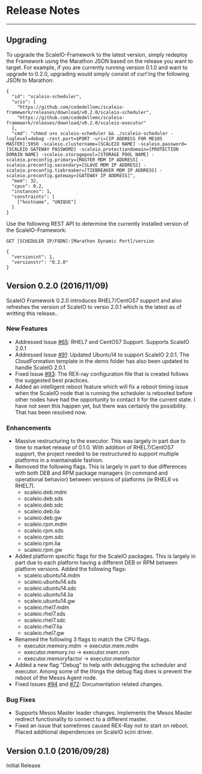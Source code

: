 # Release Notes

---

## Upgrading

To upgrade the ScaleIO-Framework to the latest version, simply redeploy the Framework using the Marathon JSON based on the release you want to target. For example, if you are currently running version 0.1.0 and want to upgrade to 0.2.0, upgrading would simply consist of curl'ing the following JSON to Marathon:

```
{
  "id": "scaleio-scheduler",
  "uris": [
    "https://github.com/codedellemc/scaleio-framework/releases/download/v0.2.0/scaleio-scheduler",
    "https://github.com/codedellemc/scaleio-framework/releases/download/v0.2.0/scaleio-executor"
  ],
  "cmd": "chmod u+x scaleio-scheduler && ./scaleio-scheduler -loglevel=debug -rest.port=$PORT -uri=[IP ADDRESS FOR MESOS MASTER]:5050 -scaleio.clustername=[SCALEIO NAME] -scaleio.password=[SCALEIO GATEWAY PASSWORD] -scaleio.protectiondomain=[PROTECTION DOMAIN NAME] -scaleio.storagepool=[STORAGE POOL NAME] -scaleio.preconfig.primary=[MASTER MDM IP ADDRESS] -scaleio.preconfig.secondary=[SLAVE MDM IP ADDRESS] -scaleio.preconfig.tiebreaker=[TIEBREAKER MDM IP ADDRESS] -scaleio.preconfig.gateway=[GATEWAY IP ADDRESS]",
  "mem": 32,
  "cpus": 0.2,
  "instances": 1,
  "constraints": [
    ["hostname", "UNIQUE"]
  ]
}
```

Use the following REST API to determine the currently installed version of the ScaleIO-Framework:

```
GET [SCHEDULER IP/FQDN]:[Marathon Dynamic Port]/version

{
  "versionint": 1,
  "versionstr": "0.2.0"
}
```

## Version 0.2.0 (2016/11/09)
ScaleIO Framework 0.2.0 introduces RHEL7/CentOS7 support and also refreshes the version of ScaleIO to versio 2.0.1 which is the latest as of writting this release..

### New Features
- Addressed Issue [#65](https://github.com/codedellemc/scaleio-framework/issues/65): RHEL7 and CentOS7 Support. Supports ScaleIO 2.0.1
- Addressed Issue [#91](https://github.com/codedellemc/scaleio-framework/issues/91): Updated Ubuntu14 to support ScaleIO 2.0.1. The CloudFormation template in the demo folder has also been updated to handle ScaleIO 2.0.1.
- Fixed Issue [#93](https://github.com/codedellemc/scaleio-framework/pull/93): The REX-ray configuration file that is created follows the suggested best practices.
- Added an intelligent reboot feature which will fix a reboot timing issue when the ScaleIO node that is running the scheduler is rebooted before other nodes have had the opportunity to contact it for the current state. I have not seen this happen yet, but there was certainly the possibility. That has been resolved now.

### Enhancements
- Massive restructuring to the executor. This was largely in part due to time to market release of 0.1.0. With addition of RHEL7/CentOS7 support, the project needed to be restructured to support multiple platforms in a maintainable fashion.
- Removed the following flags. This is largely in part to due differences with both DEB and RPM package managers (in command and operational behavior) between versions of platforms (ie RHEL6 vs RHEL7).
  - scaleio.deb.mdm
  - scaleio.deb.sds
  - scaleio.deb.sdc
  - scaleio.deb.lia
  - scaleio.deb.gw
  - scaleio.rpm.mdm
  - scaleio.rpm.sds
  - scaleio.rpm.sdc
  - scaleio.rpm.lia
  - scaleio.rpm.gw
- Added platform specific flags for the ScaleIO packages. This is largely in part due to each platform having a different DEB or RPM between platform versions. Added the following flags:
  - scaleio.ubuntu14.mdm
  - scaleio.ubuntu14.sds
  - scaleio.ubuntu14.sdc
  - scaleio.ubuntu14.lia
  - scaleio.ubuntu14.gw
  - scaleio.rhel7.mdm
  - scaleio.rhel7.sds
  - scaleio.rhel7.sdc
  - scaleio.rhel7.lia
  - scaleio.rhel7.gw
- Renamed the following 3 flags to match the CPU flags.
  - executor.memory.mdm -> executor.mem.mdm
  - executor.memory.no -> executor.mem.non
  - executor.memoryfactor -> executor.memfactor
- Added a new flag "Debug" to help with debugging the scheduler and executor. Among some of the things the debug flag does is prevent the reboot of the Mesos Agent node.
- Fixed Issues [#94](https://github.com/codedellemc/scaleio-framework/issues/94) and [#72]( https://github.com/codedellemc/scaleio-framework/issues/72): Documentation related changes.

### Bug Fixes
- Supports Mesos Master leader changes. Implements the Mesos Master redirect functionality to connect to a different master.
- Fixed an issue that sometimes caused REX-Ray not to start on reboot. Placed additional dependencies on ScaleIO scini driver.

## Version 0.1.0 (2016/09/28)

Initial Release
